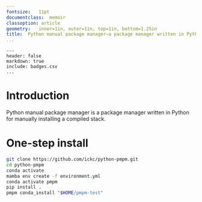 ```yaml
---
fontsize:	11pt
documentclass:	memoir
classoption: article
geometry:	inner=1in, outer=1in, top=1in, bottom=1.25in
title:	Python manual package manager—a package manager written in Python for manually installing a compiled stack
...
```


``` {.table}
---
header: false
markdown: true
include: badges.csv
...
```

# Introduction

Python manual package manager is a package manager written in Python for manually installing a compiled stack.

# One-step install

```sh
git clone https://github.com/ickc/python-pmpm.git
cd python-pmpm
conda activate
mamba env create -f environment.yml
conda activate pmpm
pip install .
pmpm conda_install "$HOME/pmpm-test"
```
